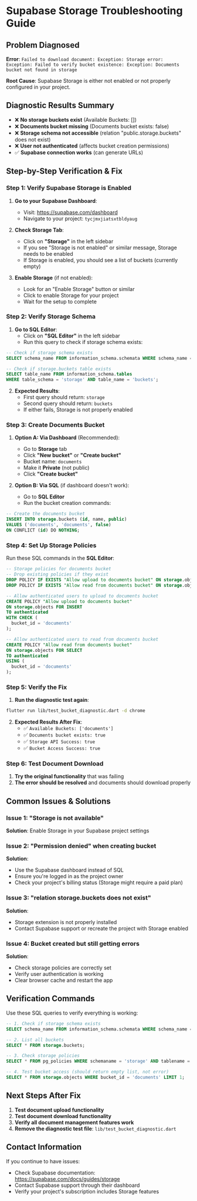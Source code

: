 # Supabase Storage Troubleshooting Guide

## Problem Diagnosed
**Error**: `Failed to download document: Exception: Storage error: Exception: Failed to verify bucket existence: Exception: Documents bucket not found in storage`

**Root Cause**: Supabase Storage is either not enabled or not properly configured in your project.

## Diagnostic Results Summary
- ❌ **No storage buckets exist** (Available Buckets: [])
- ❌ **Documents bucket missing** (Documents bucket exists: false)
- ❌ **Storage schema not accessible** (relation "public.storage.buckets" does not exist)
- ❌ **User not authenticated** (affects bucket creation permissions)
- ✅ **Supabase connection works** (can generate URLs)

## Step-by-Step Verification & Fix

### Step 1: Verify Supabase Storage is Enabled

1. **Go to your Supabase Dashboard**:
   - Visit: https://supabase.com/dashboard
   - Navigate to your project: `tycjmxjiatsxtbldyaug`

2. **Check Storage Tab**:
   - Click on **"Storage"** in the left sidebar
   - If you see "Storage is not enabled" or similar message, Storage needs to be enabled
   - If Storage is enabled, you should see a list of buckets (currently empty)

3. **Enable Storage** (if not enabled):
   - Look for an "Enable Storage" button or similar
   - Click to enable Storage for your project
   - Wait for the setup to complete

### Step 2: Verify Storage Schema

1. **Go to SQL Editor**:
   - Click on **"SQL Editor"** in the left sidebar
   - Run this query to check if storage schema exists:

```sql
-- Check if storage schema exists
SELECT schema_name FROM information_schema.schemata WHERE schema_name = 'storage';

-- Check if storage.buckets table exists
SELECT table_name FROM information_schema.tables 
WHERE table_schema = 'storage' AND table_name = 'buckets';
```

2. **Expected Results**:
   - First query should return: `storage`
   - Second query should return: `buckets`
   - If either fails, Storage is not properly enabled

### Step 3: Create Documents Bucket

1. **Option A: Via Dashboard** (Recommended):
   - Go to **Storage** tab
   - Click **"New bucket"** or **"Create bucket"**
   - Bucket name: `documents`
   - Make it **Private** (not public)
   - Click **"Create bucket"**

2. **Option B: Via SQL** (if dashboard doesn't work):
   - Go to **SQL Editor**
   - Run the bucket creation commands:

```sql
-- Create the documents bucket
INSERT INTO storage.buckets (id, name, public)
VALUES ('documents', 'documents', false)
ON CONFLICT (id) DO NOTHING;
```

### Step 4: Set Up Storage Policies

Run these SQL commands in the **SQL Editor**:

```sql
-- Storage policies for documents bucket
-- Drop existing policies if they exist
DROP POLICY IF EXISTS "Allow upload to documents bucket" ON storage.objects;
DROP POLICY IF EXISTS "Allow read from documents bucket" ON storage.objects;

-- Allow authenticated users to upload to documents bucket
CREATE POLICY "Allow upload to documents bucket"
ON storage.objects FOR INSERT
TO authenticated
WITH CHECK (
  bucket_id = 'documents'
);

-- Allow authenticated users to read from documents bucket
CREATE POLICY "Allow read from documents bucket"
ON storage.objects FOR SELECT
TO authenticated
USING (
  bucket_id = 'documents'
);
```

### Step 5: Verify the Fix

1. **Run the diagnostic test again**:
```bash
flutter run lib/test_bucket_diagnostic.dart -d chrome
```

2. **Expected Results After Fix**:
   - ✅ `Available Buckets: ['documents']`
   - ✅ `Documents bucket exists: true`
   - ✅ `Storage API Success: true`
   - ✅ `Bucket Access Success: true`

### Step 6: Test Document Download

1. **Try the original functionality** that was failing
2. **The error should be resolved** and documents should download properly

## Common Issues & Solutions

### Issue 1: "Storage is not available"
**Solution**: Enable Storage in your Supabase project settings

### Issue 2: "Permission denied" when creating bucket
**Solution**: 
- Use the Supabase dashboard instead of SQL
- Ensure you're logged in as the project owner
- Check your project's billing status (Storage might require a paid plan)

### Issue 3: "relation storage.buckets does not exist"
**Solution**: 
- Storage extension is not properly installed
- Contact Supabase support or recreate the project with Storage enabled

### Issue 4: Bucket created but still getting errors
**Solution**:
- Check storage policies are correctly set
- Verify user authentication is working
- Clear browser cache and restart the app

## Verification Commands

Use these SQL queries to verify everything is working:

```sql
-- 1. Check if storage schema exists
SELECT schema_name FROM information_schema.schemata WHERE schema_name = 'storage';

-- 2. List all buckets
SELECT * FROM storage.buckets;

-- 3. Check storage policies
SELECT * FROM pg_policies WHERE schemaname = 'storage' AND tablename = 'objects';

-- 4. Test bucket access (should return empty list, not error)
SELECT * FROM storage.objects WHERE bucket_id = 'documents' LIMIT 1;
```

## Next Steps After Fix

1. **Test document upload functionality**
2. **Test document download functionality** 
3. **Verify all document management features work**
4. **Remove the diagnostic test file**: `lib/test_bucket_diagnostic.dart`

## Contact Information

If you continue to have issues:
- Check Supabase documentation: https://supabase.com/docs/guides/storage
- Contact Supabase support through their dashboard
- Verify your project's subscription includes Storage features